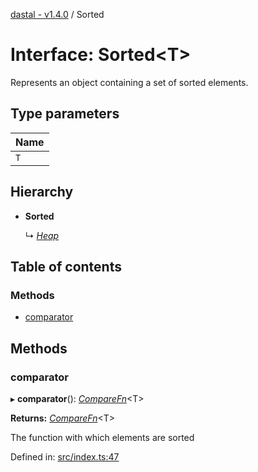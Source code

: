 [dastal - v1.4.0](../README.md) / Sorted

# Interface: Sorted<T\>

Represents an object containing a set of sorted elements.

## Type parameters

| Name |
| :------ |
| `T` |

## Hierarchy

* **Sorted**

  ↳ [*Heap*](heap.md)

## Table of contents

### Methods

- [comparator](sorted.md#comparator)

## Methods

### comparator

▸ **comparator**(): [*CompareFn*](../README.md#comparefn)<T\>

**Returns:** [*CompareFn*](../README.md#comparefn)<T\>

The function with which elements are sorted

Defined in: [src/index.ts:47](https://github.com/havelessbemore/dastal/blob/ae4a0f6/src/index.ts#L47)
